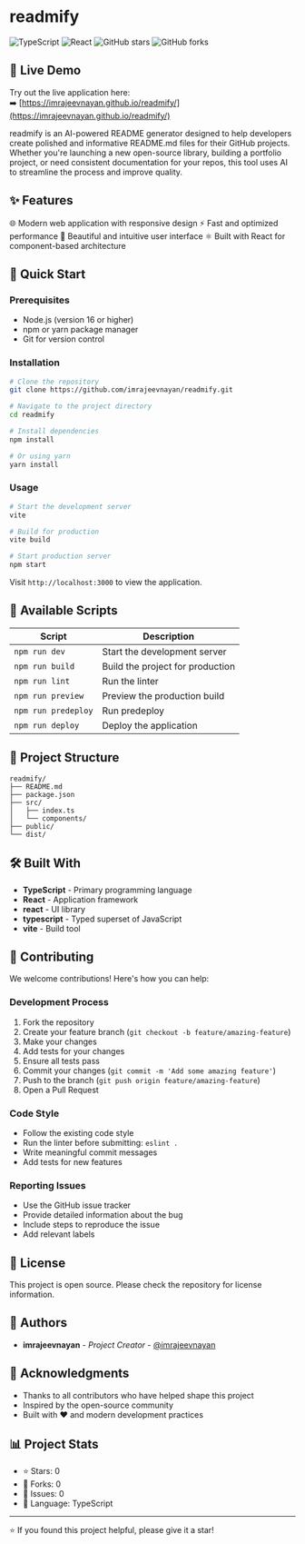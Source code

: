 # readmify

![TypeScript](https://img.shields.io/badge/typescript-%23007ACC.svg?style=for-the-badge&logo=typescript&logoColor=white) ![React](https://img.shields.io/badge/react-%2320232a.svg?style=for-the-badge&logo=react&logoColor=%2361DAFB) ![GitHub stars](https://img.shields.io/github/stars/imrajeevnayan/readmify?style=for-the-badge) ![GitHub forks](https://img.shields.io/github/forks/imrajeevnayan/readmify?style=for-the-badge)


## 🔗 Live Demo

Try out the live application here:  
➡️ [https://imrajeevnayan.github.io/readmify/](https://imrajeevnayan.github.io/readmify/)


readmify is an AI-powered README generator designed to help developers create polished and informative README.md files for their GitHub projects. Whether you're launching a new open-source library, building a portfolio project, or need consistent documentation for your repos, this tool uses AI to streamline the process and improve quality.

## ✨ Features

🌐 Modern web application with responsive design
⚡ Fast and optimized performance
🎨 Beautiful and intuitive user interface
⚛️ Built with React for component-based architecture

## 🚀 Quick Start

### Prerequisites

- Node.js (version 16 or higher)
- npm or yarn package manager
- Git for version control

### Installation

```bash
# Clone the repository
git clone https://github.com/imrajeevnayan/readmify.git

# Navigate to the project directory
cd readmify

# Install dependencies
npm install

# Or using yarn
yarn install
```

### Usage

```bash
# Start the development server
vite

# Build for production
vite build

# Start production server
npm start
```

Visit `http://localhost:3000` to view the application.



## 📜 Available Scripts

| Script | Description |
|--------|-------------|
| `npm run dev` | Start the development server |
| `npm run build` | Build the project for production |
| `npm run lint` | Run the linter |
| `npm run preview` | Preview the production build |
| `npm run predeploy` | Run predeploy |
| `npm run deploy` | Deploy the application |



## 📁 Project Structure

```
readmify/
├── README.md
├── package.json
├── src/
│   ├── index.ts
│   └── components/
├── public/
└── dist/
```

## 🛠️ Built With

- **TypeScript** - Primary programming language
- **React** - Application framework
- **react** - UI library
- **typescript** - Typed superset of JavaScript
- **vite** - Build tool

## 🤝 Contributing

We welcome contributions! Here's how you can help:

### Development Process

1. Fork the repository
2. Create your feature branch (`git checkout -b feature/amazing-feature`)
3. Make your changes
4. Add tests for your changes
5. Ensure all tests pass
6. Commit your changes (`git commit -m 'Add some amazing feature'`)
7. Push to the branch (`git push origin feature/amazing-feature`)
8. Open a Pull Request

### Code Style

- Follow the existing code style
- Run the linter before submitting: `eslint .`
- Write meaningful commit messages
- Add tests for new features

### Reporting Issues

- Use the GitHub issue tracker
- Provide detailed information about the bug
- Include steps to reproduce the issue
- Add relevant labels



## 📄 License

This project is open source. Please check the repository for license information.

## 👥 Authors

- **imrajeevnayan** - *Project Creator* - [@imrajeevnayan](https://github.com/imrajeevnayan)

## 🙏 Acknowledgments

- Thanks to all contributors who have helped shape this project
- Inspired by the open-source community
- Built with ❤️ and modern development practices

## 📊 Project Stats

- ⭐ Stars: 0
- 🍴 Forks: 0
- 🐛 Issues: 0
- 📝 Language: TypeScript

---

⭐️ If you found this project helpful, please give it a star!

